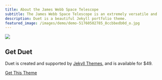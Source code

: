 ```yaml
---
title: About the James Webb Space Telescope
subtitle: The James Webb Space Telescope is an extremely versatile and powerful optical instruement observes and records the universe on a scale that was, until now, undreamt of.
description: Duet is a beautiful Jekyll portfolio theme.
featured_image: /images/demo/demo-51760502785_8ccbbedb0d_o.jpg
---
```


![](/images/demo/demo-51760502785_8ccbbedb0d_o.jpg)


## Get Duet

Duet is created and supported by [Jekyll Themes](https://jekyllthemes.io), and is available for $49.

<a href="https://jekyllthemes.io/theme/duet-portfolio-jekyll-theme" class="button button--large">Get This Theme</a>